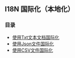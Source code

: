 ## I18N 国际化（本地化）  

### 目录   
* [使用Txt文本文档国际化](./I18N_By_Txt)  
* [使用Json文件国际化](./I18N_By_Json)  
* [使用CSV文件国际化](./I18N_By_Csv)

